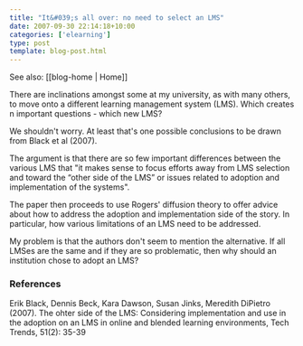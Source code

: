 ```yaml
---
title: "It&#039;s all over: no need to select an LMS"
date: 2007-09-30 22:14:18+10:00
categories: ['elearning']
type: post
template: blog-post.html
---
```


See also: [[blog-home | Home]]

There are inclinations amongst some at my university, as with many others, to move onto a different learning management system (LMS). Which creates n important questions - which new LMS?

We shouldn't worry. At least that's one possible conclusions to be drawn from Black et al (2007).

The argument is that there are so few important differences between the various LMS that "it makes sense to focus efforts away from LMS selection and toward the “other side of the LMS” or issues related to adoption and implementation of the systems".

The paper then proceeds to use Rogers' diffusion theory to offer advice about how to address the adoption and implementation side of the story. In particular, how various limitations of an LMS need to be addressed.

My problem is that the authors don't seem to mention the alternative. If all LMSes are the same and if they are so problematic, then why should an institution chose to adopt an LMS?

### References

Erik Black, Dennis Beck, Kara Dawson, Susan Jinks, Meredith DiPietro (2007). The ohter side of the LMS: Considering implementation and use in the adoption on an LMS in online and blended learning environments, Tech Trends, 51(2): 35-39